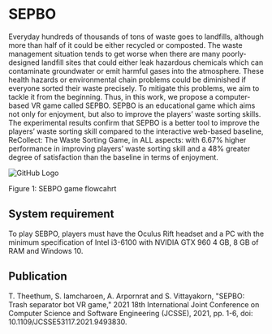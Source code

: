 # SEPBO
Everyday hundreds of thousands of tons of waste goes to landfills, although more than half of it could be either recycled or composted. The waste management situation tends to get worse when there are many poorly-designed landfill sites that could either leak hazardous chemicals which can contaminate groundwater or emit harmful gases into the atmosphere. These health hazards or environmental chain problems could be diminished if everyone sorted their waste precisely. To mitigate this problems, we aim to tackle it from the beginning. Thus, in this work, we propose a computer-based VR game called SEPBO. SEPBO is an educational game which aims not only for enjoyment, but also to improve the players’ waste sorting skills. The experimental results confirm that SEPBO is a better tool to improve the players’ waste sorting skill compared to the interactive web-based baseline, ReCollect: The Waste Sorting Game, in ALL aspects: with 6.67% higher performance in improving players’ waste sorting skill and a 48% greater degree of satisfaction than the baseline in terms of enjoyment.

![GitHub Logo](https://ieeexplore.ieee.org/mediastore_new/IEEE/content/media/9493665/9493804/9493830/theet1-p6-theet-large.gif)

Figure 1: SEBPO game flowcahrt

## System requirement
To play SEBPO, players must have the Oculus Rift headset and a PC with the minimum specification of Intel i3-6100 with NVIDIA GTX 960 4 GB, 8 GB of RAM and Windows 10.

## Publication
T. Theethum, S. Iamcharoen, A. Arpornrat and S. Vittayakorn, "SEPBO: Trash separator bot VR game," 2021 18th International Joint Conference on Computer Science and Software Engineering (JCSSE), 2021, pp. 1-6, doi: 10.1109/JCSSE53117.2021.9493830.
